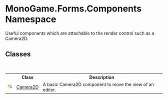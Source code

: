 # MonoGame.Forms.Components Namespace
 

Useful components which are attachable to the render control such as a Camera2D.


## Classes
&nbsp;<table><tr><th></th><th>Class</th><th>Description</th></tr><tr><td>![Public class](media/pubclass.gif "Public class")</td><td><a href="63d2af3b-fe41-d8d0-2f05-1e9e0a3370ef">Camera2D</a></td><td>
A basic Camera2D component to move the view of an editor.</td></tr></table>&nbsp;
